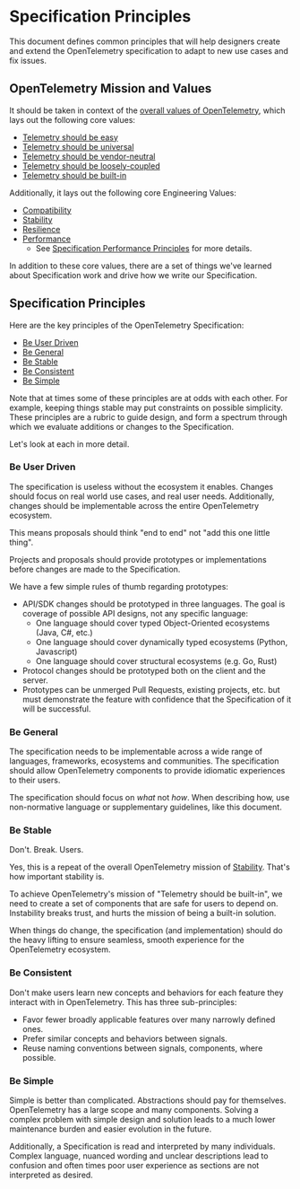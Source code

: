 # Specification Principles

This document defines common principles that will help designers create and extend
the OpenTelemetry specification to adapt to new use cases and fix issues.

## OpenTelemetry Mission and Values

It should be taken in context of the [overall values of OpenTelemetry](https://opentelemetry.io/community/mission/), which lays out the following core values:

- [Telemetry should be easy](https://opentelemetry.io/community/mission/#telemetry-should-be-easy)
- [Telemetry should be universal](https://opentelemetry.io/community/mission/#telemetry-should-be-universal)
- [Telemetry should be vendor-neutral](https://opentelemetry.io/community/mission/#telemetry-should-be-vendor-neutral)
- [Telemetry should be loosely-coupled](https://opentelemetry.io/community/mission/#telemetry-should-be-loosely-coupled)
- [Telemetry should be built-in](https://opentelemetry.io/community/mission/#telemetry-should-be-built-in)

Additionally, it lays out the following core Engineering Values:

- [Compatibility](https://opentelemetry.io/community/mission/#we-value-_compatibility_)
- [Stability](https://opentelemetry.io/community/mission/#we-value-_stability_)
- [Resilience](https://opentelemetry.io/community/mission/#we-value-_resilience_)
- [Performance](https://opentelemetry.io/community/mission/#we-value-_performance_)
  - See [Specification Performance Principles](performance.md) for more details.

In addition to these core values, there are a set of things we've learned about
Specification work and drive how we write our Specification.

## Specification Principles

Here are the key principles of the OpenTelemetry Specification:

- [Be User Driven](#be-user-driven)
- [Be General](#be-general)
- [Be Stable](#be-stable)
- [Be Consistent](#be-consistent)
- [Be Simple](#be-stable)

Note that at times some of these principles are at odds with each other. For
example, keeping things stable may put constraints on possible simplicity. These
principles are a rubric to guide design, and form a spectrum through which we
evaluate additions or changes to the Specification.

Let's look at each in more detail.

### Be User Driven

The specification is useless without the ecosystem it enables. Changes should
focus on real world use cases, and real user needs. Additionally, changes should
be implementable across the entire OpenTelemetry ecosystem.

This means proposals should think "end to end" not "add this one little thing".

Projects and proposals should provide prototypes or implementations
before changes are made to the Specification.

We have a few simple rules of thumb regarding prototypes:

- API/SDK changes should be prototyped in three languages. The goal is
  coverage of possible API designs, not any specific language:
  - One language should cover typed Object-Oriented ecosystems (Java, C#, etc.)
  - One language should cover dynamically typed ecosystems (Python, Javascript)
  - One language should cover structural ecosystems (e.g. Go, Rust)
- Protocol changes should be prototyped both on the client and the server.
- Prototypes can be unmerged Pull Requests, existing projects, etc. but must
  demonstrate the feature with confidence that the Specification of it will
  be successful.

### Be General

The specification needs to be implementable across a wide range of languages,
frameworks, ecosystems and communities. The specification should allow
OpenTelemetry components to provide idiomatic experiences to their users.

The specification should focus on *what* not *how*. When describing how, use
non-normative language or supplementary guidelines, like this document.

### Be Stable

Don't. Break. Users.

Yes, this is a repeat of the overall OpenTelemetry mission of
[Stability](https://opentelemetry.io/community/mission/#we-value-_stability_).
That's how important stability is.

To achieve OpenTelemetry's mission of "Telemetry should be built-in", we need to
create a set of components that are safe for users to depend on. Instability
breaks trust, and hurts the mission of being a built-in solution.

When things do change, the specification (and implementation) should do the
heavy lifting to ensure seamless, smooth experience for the OpenTelemetry
ecosystem.

### Be Consistent

Don't make users learn new concepts and behaviors for each feature they interact
with in OpenTelemetry.  This has three sub-principles:

- Favor fewer broadly applicable features over many narrowly defined ones.
- Prefer similar concepts and behaviors between signals.
- Reuse naming conventions between signals, components, where possible.

### Be Simple

Simple is better than complicated. Abstractions should pay for themselves.
OpenTelemetry has a large scope and many components. Solving a complex problem
with simple design and solution leads to a much lower maintenance burden and
easier evolution in the future.

Additionally, a Specification is read and interpreted by many individuals.
Complex language, nuanced wording and unclear descriptions lead to confusion and
often times poor user experience as sections are not interpreted as desired.
